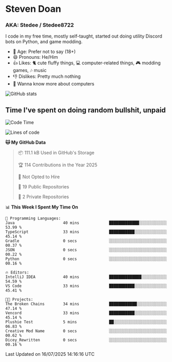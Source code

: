 # Steven Doan
### AKA: Stedee / Stedee8722
I code in my free time, mostly self-taught, started out doing utility Discord bots on Python, and game modding.

- 🤔 Age: Prefer not to say (18+)
- 😄 Pronouns: He/Him
- 👍 Likes: 🐈 cute fluffy things, 💻 computer-related things, 🎮 modding games, 🎶 music
- 👎 Dislikes: Pretty much nothing
- 🥹 Wanna know more about computers

![GitHub stats](https://github-readme-stats-iota-mocha-40.vercel.app/api?username=Stedee8722&show=prs_merged,prs_merged_percentage&show_icons=true&theme=transparent)

## Time I've spent on doing random bullshit, unpaid
<!--START_SECTION:Time I've spent on doing random bullshit, unpaid-->
![Code Time](http://img.shields.io/badge/Code%20Time-298%20hrs%2022%20mins-blue)

![Lines of code](https://img.shields.io/badge/From%20Hello%20World%20I%27ve%20Written-85.1%20thousand%20lines%20of%20code-blue)

**🐱 My GitHub Data** 

> 📦 111.1 kB Used in GitHub's Storage 
 > 
> 🏆 114 Contributions in the Year 2025
 > 
> 🚫 Not Opted to Hire
 > 
> 📜 19 Public Repositories 
 > 
> 🔑 2 Private Repositories 
 > 
📊 **This Week I Spent My Time On** 

```text
💬 Programming Languages: 
Java                     40 mins             █████████████░░░░░░░░░░░░   53.99 % 
TypeScript               33 mins             ███████████░░░░░░░░░░░░░░   45.14 % 
Gradle                   0 secs              ░░░░░░░░░░░░░░░░░░░░░░░░░   00.37 % 
JSON                     0 secs              ░░░░░░░░░░░░░░░░░░░░░░░░░   00.22 % 
Python                   0 secs              ░░░░░░░░░░░░░░░░░░░░░░░░░   00.16 % 

🔥 Editors: 
IntelliJ IDEA            40 mins             ██████████████░░░░░░░░░░░   54.59 % 
VS Code                  33 mins             ███████████░░░░░░░░░░░░░░   45.41 % 

🐱‍💻 Projects: 
The Broken Chains        34 mins             ████████████░░░░░░░░░░░░░   47.14 % 
Vencord                  33 mins             ███████████░░░░░░░░░░░░░░   45.14 % 
Plushie Test             5 mins              ██░░░░░░░░░░░░░░░░░░░░░░░   06.83 % 
Creative Mod Name        0 secs              ░░░░░░░░░░░░░░░░░░░░░░░░░   00.62 % 
Dicey_Rewritten          0 secs              ░░░░░░░░░░░░░░░░░░░░░░░░░   00.16 % 
```


 Last Updated on 16/07/2025 14:16:16 UTC
<!--END_SECTION:Time I've spent on doing random bullshit, unpaid-->

